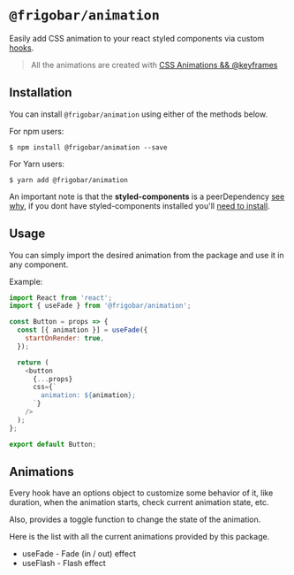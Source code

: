 # `@frigobar/animation`

Easily add CSS animation to your react styled components via custom
[hooks](https://reactjs.org/docs/hooks-custom.html).

> All the animations are created with
> [CSS Animations && @keyframes](https://developer.mozilla.org/en-US/docs/Web/CSS/animation)

## Installation

You can install `@frigobar/animation` using either of the methods below.

For npm users:

```shell
$ npm install @frigobar/animation --save
```

For Yarn users:

```shell
$ yarn add @frigobar/animation
```

An important note is that the **styled-components** is a peerDependency
[see why](https://styled-components.com/docs/faqs#i-am-a-library-author-should-i-bundle-styledcomponents-with-my-library), if
you dont have styled-components installed you'll
[need to install](https://styled-components.com/docs/basics#installation).

## Usage

You can simply import the desired animation from the package and use it in any
component.

Example:

```javascript
import React from 'react';
import { useFade } from '@frigobar/animation';

const Button = props => {
  const [{ animation }] = useFade({
    startOnRender: true,
  });

  return (
    <button
      {...props}
      css={`
        animation: ${animation};
      `}
    />
  );
};

export default Button;
```

## Animations

Every hook have an options object to customize some behavior of it, like
duration, when the animation starts, check current animation state, etc.

Also, provides a toggle function to change the state of the animation.

Here is the list with all the current animations provided by this package.

- useFade - Fade (in / out) effect
- useFlash - Flash effect
